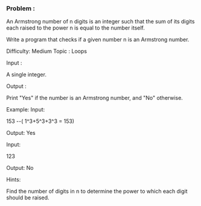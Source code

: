 ### Problem :

An Armstrong number of n digits is an integer such that the sum of its digits each raised to the power n is equal to the number itself.


Write a program that checks if a given number n is an Armstrong number.

 Difficulty: Medium 
 Topic : Loops 


 Input :

A single integer.


 Output :

Print "Yes" if the number is an Armstrong number, and "No" otherwise.


Example:
Input:

153 --( 1^3+5^3+3^3 = 153)

Output:
Yes

Input:

123

Output:
No

Hints:

Find the number of digits in n to determine the power to which each digit should be raised.